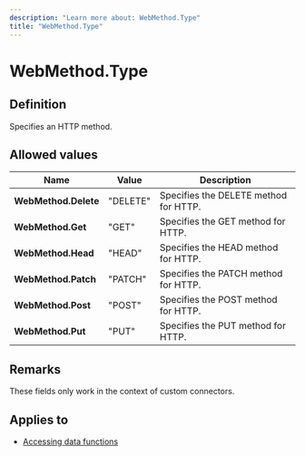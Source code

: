 ```yaml
---
description: "Learn more about: WebMethod.Type"
title: "WebMethod.Type"
---
```

# WebMethod.Type

## Definition

Specifies an HTTP method.

## Allowed values

|Name|Value|Description|  
|------------|---|---------------|  
|**WebMethod.Delete**|"DELETE"|Specifies the DELETE method for HTTP.|
|**WebMethod.Get**|"GET"|Specifies the GET method for HTTP.|
|**WebMethod.Head**|"HEAD"|Specifies the HEAD method for HTTP.|
|**WebMethod.Patch**|"PATCH"|Specifies the PATCH method for HTTP.|
|**WebMethod.Post**|"POST"|Specifies the POST method for HTTP.|
|**WebMethod.Put**|"PUT"|Specifies the PUT method for HTTP.|

## Remarks

These fields only work in the context of custom connectors.

## Applies to

* [Accessing data functions](accessing-data-functions.md)
